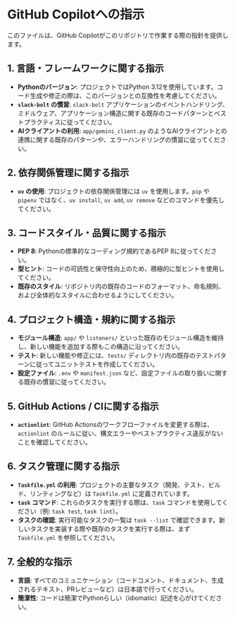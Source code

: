 # GitHub Copilotへの指示

このファイルは、GitHub Copilotがこのリポジトリで作業する際の指針を提供します。

## 1. 言語・フレームワークに関する指示
- **Pythonのバージョン**: プロジェクトではPython 3.12を使用しています。コード生成や修正の際は、このバージョンとの互換性を考慮してください。
- **`slack-bolt` の慣習**: `slack-bolt` アプリケーションのイベントハンドリング、ミドルウェア、アプリケーション構造に関する既存のコードパターンとベストプラクティスに従ってください。
- **AIクライアントの利用**: `app/gemini_client.py` のようなAIクライアントとの連携に関する既存のパターンや、エラーハンドリングの慣習に従ってください。

## 2. 依存関係管理に関する指示
- **`uv` の使用**: プロジェクトの依存関係管理には `uv` を使用します。`pip` や `pipenv` ではなく、`uv install`, `uv add`, `uv remove` などのコマンドを優先してください。

## 3. コードスタイル・品質に関する指示
- **PEP 8**: Pythonの標準的なコーディング規約であるPEP 8に従ってください。
- **型ヒント**: コードの可読性と保守性向上のため、積極的に型ヒントを使用してください。
- **既存のスタイル**: リポジトリ内の既存のコードのフォーマット、命名規則、および全体的なスタイルに合わせるようにしてください。

## 4. プロジェクト構造・規約に関する指示
- **モジュール構造**: `app/` や `listeners/` といった既存のモジュール構造を維持し、新しい機能を追加する際もこの構造に沿ってください。
- **テスト**: 新しい機能や修正には、`tests/` ディレクトリ内の既存のテストパターンに従ってユニットテストを作成してください。
- **設定ファイル**: `.env` や `manifest.json` など、設定ファイルの取り扱いに関する既存の慣習に従ってください。

## 5. GitHub Actions / CIに関する指示
- **`actionlint`**: GitHub Actionsのワークフローファイルを変更する際は、`actionlint` のルールに従い、構文エラーやベストプラクティス違反がないことを確認してください。

## 6. タスク管理に関する指示
- **`Taskfile.yml` の利用**: プロジェクトの主要なタスク（開発、テスト、ビルド、リンティングなど）は `Taskfile.yml` に定義されています。
- **`task` コマンド**: これらのタスクを実行する際は、`task` コマンドを使用してください（例: `task test`, `task lint`）。
- **タスクの確認**: 実行可能なタスクの一覧は `task --list` で確認できます。新しいタスクを実装する際や既存のタスクを実行する際は、まず `Taskfile.yml` を参照してください。

## 7. 全般的な指示
- **言語**: すべてのコミュニケーション（コードコメント、ドキュメント、生成されるテキスト、PRレビューなど）は日本語で行ってください。
- **簡潔性**: コードは簡潔でPythonらしい（idiomatic）記述を心がけてください。
